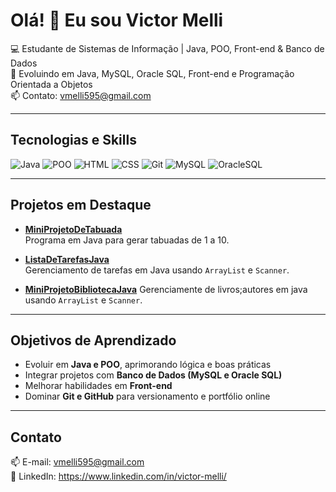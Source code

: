 # Olá! 👋 Eu sou Victor Melli

💻 Estudante de Sistemas de Informação | Java, POO, Front-end & Banco de Dados  
🌱 Evoluindo em Java, MySQL, Oracle SQL, Front-end e Programação Orientada a Objetos  
📫 Contato: vmelli595@gmail.com

---

## Tecnologias e Skills

![Java](https://img.shields.io/badge/Java-ED8B00?style=for-the-badge&logo=java&logoColor=white)
![POO](https://img.shields.io/badge/POO-008000?style=for-the-badge)
![HTML](https://img.shields.io/badge/HTML-E34F26?style=for-the-badge&logo=html5&logoColor=white)
![CSS](https://img.shields.io/badge/CSS-1572B6?style=for-the-badge&logo=css3&logoColor=white)
![Git](https://img.shields.io/badge/Git-F05032?style=for-the-badge&logo=git&logoColor=white)
![MySQL](https://img.shields.io/badge/MySQL-4479A1?style=for-the-badge&logo=mysql&logoColor=white)
![OracleSQL](https://img.shields.io/badge/OracleSQL-F80000?style=for-the-badge&logo=oracle&logoColor=white)

---

## Projetos em Destaque

- **[MiniProjetoDeTabuada](https://github.com/vmelli1/MiniProjetoDeTabuada)**  
  Programa em Java para gerar tabuadas de 1 a 10.  

- **[ListaDeTarefasJava](https://github.com/vmelli1/lista-de-tarefas-java)**  
  Gerenciamento de tarefas em Java usando `ArrayList` e `Scanner`.

- **[MiniProjetoBibliotecaJava](https://github.com/vmelli1/MiniProjetoBiblioteca)** 
  Gerenciamente de livros;autores em java usando `ArrayList` e `Scanner`.

---

## Objetivos de Aprendizado

- Evoluir em **Java e POO**, aprimorando lógica e boas práticas  
- Integrar projetos com **Banco de Dados (MySQL e Oracle SQL)**  
- Melhorar habilidades em **Front-end**  
- Dominar **Git e GitHub** para versionamento e portfólio online  

---

## Contato

📫 E-mail: vmelli595@gmail.com  
🔗 LinkedIn: https://www.linkedin.com/in/victor-melli/

